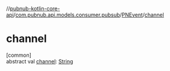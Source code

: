 //[pubnub-kotlin-core-api](../../../index.md)/[com.pubnub.api.models.consumer.pubsub](../index.md)/[PNEvent](index.md)/[channel](channel.md)

# channel

[common]\
abstract val [channel](channel.md): [String](https://kotlinlang.org/api/latest/jvm/stdlib/kotlin/-string/index.html)
